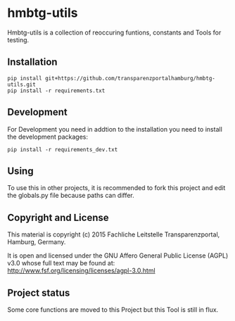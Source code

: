 # hmbtg-utils
Hmbtg-utils is a collection of reoccuring funtions, constants and Tools for testing.

## Installation
```shell
pip install git+https://github.com/transparenzportalhamburg/hmbtg-utils.git
pip install -r requirements.txt
```
## Development
For Development you need in addtion to the installation you need to install the development packages:
```shell
pip install -r requirements_dev.txt
```

## Using
To use this in other projects, it is recommended to fork this project and edit the globals.py file because paths can differ.

## Copyright and License
This material is copyright (c) 2015 Fachliche Leitstelle Transparenzportal, Hamburg, Germany.

It is open and licensed under the GNU Affero General Public License (AGPL) v3.0 whose full text may be found at: http://www.fsf.org/licensing/licenses/agpl-3.0.html

## Project status
Some core functions are moved to this Project but this Tool is still in flux. 
